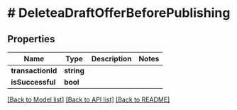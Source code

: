 # # DeleteaDraftOfferBeforePublishing

## Properties

Name | Type | Description | Notes
------------ | ------------- | ------------- | -------------
**transactionId** | **string** |  |
**isSuccessful** | **bool** |  |

[[Back to Model list]](../../README.md#models) [[Back to API list]](../../README.md#endpoints) [[Back to README]](../../README.md)
